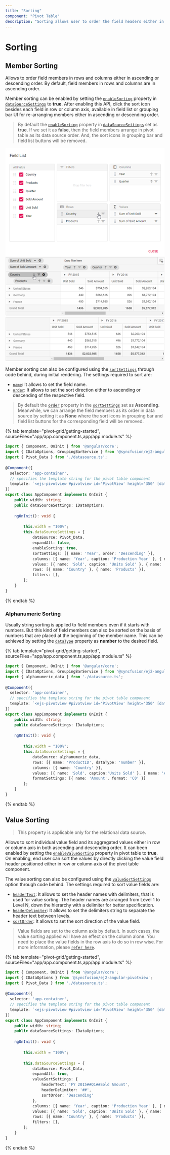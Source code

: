 ```yaml
---
title: "Sorting"
component: "Pivot Table"
description: "Sorting allows user to order the field headers either in ascending or descending."
---
```


# Sorting

## Member Sorting

Allows to order field members in rows and columns either in ascending or descending order. By default, field members in rows and columns are in ascending order.

Member sorting can be enabled by setting the [`enableSorting`](https://ej2.syncfusion.com/angular/documentation/api/pivotview/dataSourceSettings/#enablesorting) property in [`dataSourceSettings`](https://ej2.syncfusion.com/angular/documentation/api/pivotview/dataSourceSettings/) to **true**. After enabling this API, click the sort icon besides each field in row or column axis, available in field list or grouping bar UI for re-arranging members either in ascending or descending order.

> By default the [`enableSorting`](https://ej2.syncfusion.com/angular/documentation/api/pivotview/dataSourceSettings/#enablesorting) property in [`dataSourceSettings`](https://ej2.syncfusion.com/angular/documentation/api/pivotview/dataSourceSettings/) set as **true**. If we set it as **false**, then the field members arrange in pivot table as its data source order. And, the sort icons in grouping bar and field list buttons will be removed.

![output](images/sorting_fl.png "Member sorting icon in field list")
<br/>
![output](images/sorting_gb.png "Member sorting icon in grouping bar")
<br/>
![output](images/sorting_grid.png "Resultant pivot table on member sort")

Member sorting can also be configured using the [`sortSettings`](https://ej2.syncfusion.com/angular/documentation/api/pivotview/sort/) through code behind, during initial rendering. The settings required to sort are:

* [`name`](https://ej2.syncfusion.com/angular/documentation/api/pivotview/sort/#name): It allows to set the field name.
* [`order`](https://ej2.syncfusion.com/angular/documentation/api/pivotview/sort/#order): It allows to set the sort direction either to ascending or descending of the respective field.

> By default the [`order`](https://ej2.syncfusion.com/angular/documentation/api/pivotview/sort/#order) property in the [`sortSettings`](https://ej2.syncfusion.com/angular/documentation/api/pivotview/sort/) set as **Ascending**. Meanwhile, we can arrange the field members as its order in data source by setting it as **None** where the sort icons in grouping bar and field list buttons for the corresponding field will be removed.

{% tab template="pivot-grid/getting-started", sourceFiles="app/app.component.ts,app/app.module.ts" %}

```typescript
import { Component, OnInit } from '@angular/core';
import { IDataOptions, GroupingBarService } from '@syncfusion/ej2-angular-pivotview';
import { Pivot_Data } from './datasource.ts';

@Component({
  selector: 'app-container',
  // specifies the template string for the pivot table component
  template: `<ejs-pivotview #pivotview id='PivotView' height='350' [dataSourceSettings]=dataSourceSettings showGroupingBar='true' width=width></ejs-pivotview>`
})
export class AppComponent implements OnInit {
    public width: string;
    public dataSourceSettings: IDataOptions;

    ngOnInit(): void {

        this.width = "100%";
        this.dataSourceSettings = {
            dataSource: Pivot_Data,
            expandAll: false,
            enableSorting: true,
            sortSettings: [{ name: 'Year', order: 'Descending' }],
            columns: [{ name: 'Year', caption: 'Production Year' }, { name: 'Quarter' }],
            values: [{ name: 'Sold', caption: 'Units Sold' }, { name: 'Amount', caption: 'Sold Amount' }],
            rows: [{ name: 'Country' }, { name: 'Products' }],
            filters: [],
        };
    }
}

```

{% endtab %}

### Alphanumeric Sorting

Usually string sorting is applied to field members even if it starts with numbers. But this kind of field members can also be sorted on the basis of numbers that are placed at the beginning of the member name. This can be achieved by setting the [`dataType`](https://ej2.syncfusion.com/angular/documentation/api/pivotview/fieldOptions/#datatype) property as **number** to the desired field.

{% tab template="pivot-grid/getting-started", sourceFiles="app/app.component.ts,app/app.module.ts" %}

```typescript
import { Component, OnInit } from '@angular/core';
import { IDataOptions, GroupingBarService } from '@syncfusion/ej2-angular-pivotview';
import { alphanumeric_data } from './datasource.ts';

@Component({
  selector: 'app-container',
  // specifies the template string for the pivot table component
  template: `<ejs-pivotview #pivotview id='PivotView' height='350' [dataSourceSettings]=dataSourceSettings showGroupingBar='true' width=width></ejs-pivotview>`
})
export class AppComponent implements OnInit {
    public width: string;
    public dataSourceSettings: IDataOptions;

    ngOnInit(): void {

        this.width = "100%";
        this.dataSourceSettings = {
            dataSource: alphanumeric_data,
            rows: [{ name: 'ProductID', dataType: 'number' }],
            columns: [{ name: 'Country' }],
            values: [{ name: 'Sold', caption:'Units Sold' }, { name: 'Amount', caption:'Sold Amount' }],
            formatSettings: [{ name: 'Amount', format: 'C0' }]
        };
    }
}

```

{% endtab %}

## Value Sorting

> This property is applicable only for the relational data source.

Allows to sort individual value field and its aggregated values either in row or column axis in both ascending and descending order. It can been enabled by setting the [`enableValueSorting`](https://ej2.syncfusion.com/angular/documentation/api/pivotview#enablevaluesorting) property in pivot table to **true**. On enabling, end user can sort the values by directly clicking the value field header positioned either in row or column axis of the pivot table component.

The value sorting can also be configured using the [`valueSortSettings`](https://ej2.syncfusion.com/angular/documentation/api/pivotview/valueSortSettings/) option through code behind. The settings required to sort value fields are:

* [`headerText`](https://ej2.syncfusion.com/angular/documentation/api/pivotview/valueSortSettings/#headertext): It allows to set the header names with delimiters, that is used for value sorting. The header names are arranged from Level 1 to Level N, down the hierarchy with a delimiter for better specification.
* [`headerDelimiter`](https://ej2.syncfusion.com/angular/documentation/api/pivotview/valueSortSettings/#headerdelimiter): It allows to set the delimiters string to separate the header text between levels.
* [`sortOrder`](https://ej2.syncfusion.com/angular/documentation/api/pivotview/valueSortSettings/#sortorder): It allows to set the sort direction of the value field.

> Value fields are set to the column axis by default. In such cases, the value sorting applied will have an effect on the column alone. You need to place the value fields in the row axis to do so in row wise. For more information, please [`refer here`](https://ej2.syncfusion.com/angular/documentation/pivotview/data-binding/#values-in-row-axis).

{% tab template="pivot-grid/getting-started", sourceFiles="app/app.component.ts,app/app.module.ts" %}

```typescript
import { Component, OnInit } from '@angular/core';
import { IDataOptions } from '@syncfusion/ej2-angular-pivotview';
import { Pivot_Data } from './datasource.ts';

@Component({
  selector: 'app-container',
  // specifies the template string for the pivot table component
  template: `<ejs-pivotview #pivotview id='PivotView' height='350' [dataSourceSettings]=dataSourceSettings enableValueSorting='true' width=width></ejs-pivotview>`
})
export class AppComponent implements OnInit {
    public width: string;
    public dataSourceSettings: IDataOptions;

    ngOnInit(): void {

        this.width = "100%";

        this.dataSourceSettings = {
            dataSource: Pivot_Data,
            expandAll: true,
            valueSortSettings: {
                headerText: 'FY 2015##Q1##Sold Amount',
                headerDelimiter: '##',
                sortOrder: 'Descending'
            },
            columns: [{ name: 'Year', caption: 'Production Year' }, { name: 'Quarter' }],
            values: [{ name: 'Sold', caption: 'Units Sold' }, { name: 'Amount', caption: 'Sold Amount' }],
            rows: [{ name: 'Country' }, { name: 'Products' }],
            filters: [],
        };
    }
}

```

{% endtab %}